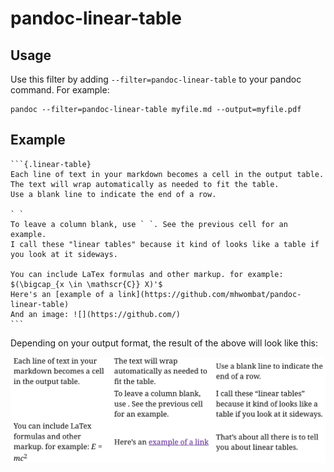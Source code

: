 # pandoc-linear-table

## Usage

Use this filter by adding `--filter=pandoc-linear-table` to your pandoc command.
For example:

    pandoc --filter=pandoc-linear-table myfile.md --output=myfile.pdf

## Example

    ```{.linear-table}
    Each line of text in your markdown becomes a cell in the output table.
    The text will wrap automatically as needed to fit the table.
    Use a blank line to indicate the end of a row.

    ` `
    To leave a column blank, use ` `. See the previous cell for an example.
    I call these "linear tables" because it kind of looks like a table if you look at it sideways.

    You can include LaTex formulas and other markup. for example: $(\bigcap_{x \in \mathscr{C}} X)'$
    Here's an [example of a link](https://github.com/mhwombat/pandoc-linear-table)
    And an image: ![](https://github.com/)
    ```

Depending on your output format, the result of the above will look
like this:

![](table.png)
